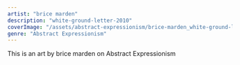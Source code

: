 ```yaml
---
artist: "brice marden"
description: "white-ground-letter-2010"
coverImage: "/assets/abstract-expressionism/brice-marden_white-ground-letter-2010.jpg"
genre: "Abstract Expressionism"
---
```

This is an art by brice marden on Abstract Expressionism

